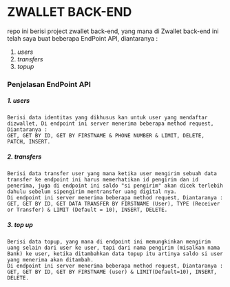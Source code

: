 # ZWALLET BACK-END

repo ini berisi project zwallet back-end, yang mana di Zwallet back-end ini telah saya buat beberapa EndPoint API, diantaranya :

1. _users_
2. _transfers_
3. _topup_

### Penjelasan EndPoint API

##### 1.  _users_ <br>
    Berisi data identitas yang dikhusus kan untuk user yang mendaftar dizwallet, Di endpoint ini server menerima beberapa method request, Diantaranya :
    GET, GET BY ID, GET BY FIRSTNAME & PHONE NUMBER & LIMIT, DELETE, PATCH, INSERT.
##### 2.  _transfers_<br>
    Berisi data transfer user yang mana ketika user mengirim sebuah data transfer ke endpoint ini harus memerhatikan id pengirim dan id penerima, juga di endpoint ini saldo "si pengirim" akan dicek terlebih dahulu sebelum sipengirim mentransfer uang digital nya.
    Di endpoint ini server menerima beberapa method request, Diantaranya :
    GET, GET BY ID, GET DATA TRANSFER BY FIRSTNAME (User), TYPE (Receiver or Transfer) & LIMIT (Default = 10), INSERT, DELETE.
##### 3.  _top up_<br>
    Berisi data topup, yang mana di endpoint ini memungkinkan mengirim uang selain dari user ke user, tapi dari nama pengirim (misalkan nama Bank) ke user, ketika ditambahkan data topup itu artinya saldo si user yang menerima akan ditambah.
    Di endpoint ini server menerima beberapa method request, Diantaranya :
    GET, GET BY ID, GET BY FIRSTNAME (user) & LIMIT(Default=10), INSERT, DELETE.
